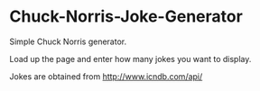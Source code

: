 # Chuck-Norris-Joke-Generator

Simple Chuck Norris generator.

Load up the page and enter how many jokes you want to display.

Jokes are obtained from http://www.icndb.com/api/
